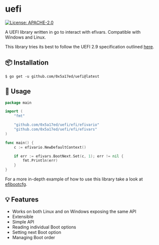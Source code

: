 # uefi

[![License: APACHE-2.0](https://img.shields.io/badge/license-APACHE--2.0-blue?style=flat-square)](https://www.apache.org/licenses/)

A UEFI library written in go to interact with efivars. Compatible with Windows and Linux.

This library tries its best to follow the UEFI 2.9 specification outlined [here](https://uefi.org/sites/default/files/resources/UEFI_Spec_2_9_2021_03_18.pdf).


## 📦 Installation

```console
$ go get -u github.com/0x5a17ed/uefi@latest
```


## 🤔 Usage

```go
package main

import (
	"fmt"

	"github.com/0x5a17ed/uefi/efi/efivario"
	"github.com/0x5a17ed/uefi/efi/efivars"
)

func main() {
	c := efivario.NewDefaultContext()

	if err := efivars.BootNext.Set(c, 1); err != nil {
		fmt.Println(err)
	}
}
```

For a more in-depth example of how to use this library take a look at [efibootcfg](https://github.com/0x5a17ed/efibootcfg).


## 💡 Features
- Works on both Linux and on Windows exposing the same API
- Extensible
- Simple API
- Reading individual Boot options
- Setting next Boot option
- Managing Boot order
